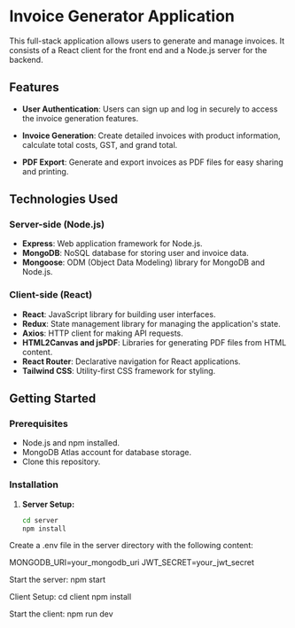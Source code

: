# Invoice Generator Application

This full-stack application allows users to generate and manage invoices. It consists of a React client for the front end and a Node.js server for the backend.

## Features

- **User Authentication**: Users can sign up and log in securely to access the invoice generation features.

- **Invoice Generation**: Create detailed invoices with product information, calculate total costs, GST, and grand total.

- **PDF Export**: Generate and export invoices as PDF files for easy sharing and printing.

## Technologies Used

### Server-side (Node.js)

- **Express**: Web application framework for Node.js.
- **MongoDB**: NoSQL database for storing user and invoice data.
- **Mongoose**: ODM (Object Data Modeling) library for MongoDB and Node.js.

### Client-side (React)

- **React**: JavaScript library for building user interfaces.
- **Redux**: State management library for managing the application's state.
- **Axios**: HTTP client for making API requests.
- **HTML2Canvas and jsPDF**: Libraries for generating PDF files from HTML content.
- **React Router**: Declarative navigation for React applications.
- **Tailwind CSS**: Utility-first CSS framework for styling.

## Getting Started

### Prerequisites

- Node.js and npm installed.
- MongoDB Atlas account for database storage.
- Clone this repository.

### Installation

1. **Server Setup:**

   ```bash
   cd server
   npm install

Create a .env file in the server directory with the following content:

MONGODB_URI=your_mongodb_uri
JWT_SECRET=your_jwt_secret

Start the server:
npm start


Client Setup:
cd client
npm install

Start the client:
npm run dev

